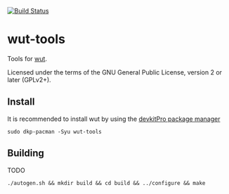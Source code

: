 [![Build Status](https://travis-ci.org/devkitPro/wut-tools.svg?branch=master)](https://travis-ci.org/devkitPro/wut-tools)
# wut-tools
Tools for [wut](https://github.com/devkitPro/wut).

Licensed under the terms of the GNU General Public License, version 2 or later (GPLv2+).

## Install

It is recommended to install wut by using the [devkitPro package manager](https://devkitpro.org/wiki/devkitPro_pacman)

```
sudo dkp-pacman -Syu wut-tools
```

## Building
TODO

```
./autogen.sh && mkdir build && cd build && ../configure && make
```
